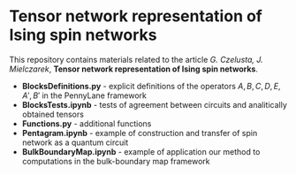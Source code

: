 # Tensor network representation of Ising spin networks

This repository contains materials related to the article *G. Czelusta, J. Mielczarek*, **Tensor network representation of Ising spin networks**.
- **BlocksDefinitions.py** - explicit definitions of the operators $A, B, C, D, E, A', B'$ in the PennyLane framework
- **BlocksTests.ipynb** - tests of agreement between circuits and analitically obtained tensors
- **Functions.py** - additional functions
- **Pentagram.ipynb** - example of construction and transfer of spin network as a quantum circuit
- **BulkBoundaryMap.ipynb** - example of application our method to computations in the bulk-boundary map framework